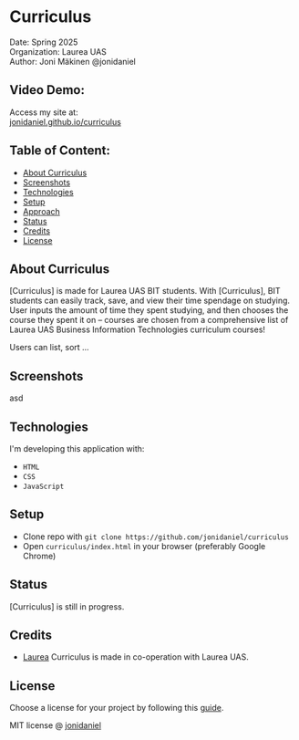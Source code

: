 # Curriculus

Date: Spring 2025\
Organization: Laurea UAS\
Author: Joni Mäkinen @jonidaniel

## Video Demo:

Access my site at:\
[jonidaniel.github.io/curriculus](https://jonidaniel.github.io/curriculus)

## Table of Content:

- [About Curriculus](#about-curriculus)
- [Screenshots](#screenshots)
- [Technologies](#technologies)
- [Setup](#setup)
- [Approach](#approach)
- [Status](#status)
- [Credits](#credits)
- [License](#license)

## About Curriculus

[Curriculus] is made for Laurea UAS BIT students. With [Curriculus], BIT students can easily track, save, and view their time spendage on studying. User inputs the amount of time they spent studying, and then chooses the course they spent it on – courses are chosen from a comprehensive list of Laurea UAS Business Information Technologies curriculum courses!

Users can list, sort ...

## Screenshots

asd

## Technologies

I'm developing this application with:

- `HTML`
- `CSS`
- `JavaScript`

## Setup

- Clone repo with `git clone https://github.com/jonidaniel/curriculus`
- Open `curriculus/index.html` in your browser (preferably Google Chrome)

## Status

[Curriculus] is still in progress.

## Credits

- [Laurea](laurea.fi) Curriculus is made in co-operation with Laurea UAS.

## License

Choose a license for your project by following this [guide](https://docs.github.com/en/communities/setting-up-your-project-for-healthy-contributions/adding-a-license-to-a-repository).

MIT license @ [jonidaniel](jonidaniel.github.io)
